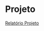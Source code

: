 # Projeto
[Relatório Projeto](https://docs.google.com/document/d/1Yt3ml-hJocD664GO1s1E5kGVsSx0Z9gjyWdtMYhomKg/edit?usp=sharing)
